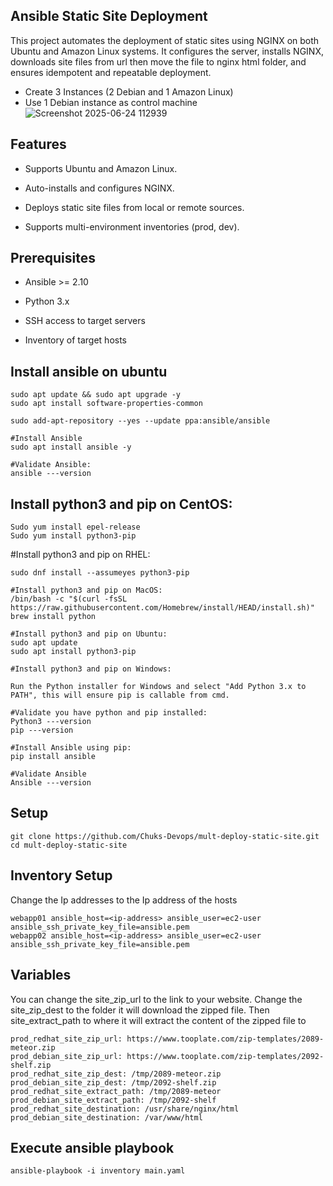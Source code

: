 ## Ansible Static Site Deployment

This project automates the deployment of static sites using NGINX on both Ubuntu and Amazon Linux systems. It configures the server, installs NGINX, downloads site files from url then move the file to nginx html folder, and ensures idempotent and repeatable deployment.

- Create 3 Instances (2 Debian and 1 Amazon Linux)
- Use 1 Debian instance as control machine
![Screenshot 2025-06-24 112939](https://github.com/user-attachments/assets/36822e41-a883-4b51-9892-8c875c984323)

## Features
- Supports Ubuntu and Amazon Linux.

- Auto-installs and configures NGINX.

- Deploys static site files from local or remote sources.

- Supports multi-environment inventories (prod, dev).

## Prerequisites
- Ansible >= 2.10

- Python 3.x

- SSH access to target servers

- Inventory of target hosts

## Install ansible on ubuntu
```
sudo apt update && sudo apt upgrade -y
sudo apt install software-properties-common

sudo add-apt-repository --yes --update ppa:ansible/ansible

#Install Ansible
sudo apt install ansible -y

#Validate Ansible:
ansible ---version

```

## Install python3 and pip on CentOS:
```
Sudo yum install epel-release
Sudo yum install python3-pip
```

#Install python3 and pip on RHEL:
```
sudo dnf install --assumeyes python3-pip

#Install python3 and pip on MacOS:
/bin/bash -c "$(curl -fsSL https://raw.githubusercontent.com/Homebrew/install/HEAD/install.sh)"
brew install python

#Install python3 and pip on Ubuntu:
sudo apt update
sudo apt install python3-pip

#Install python3 and pip on Windows: 

Run the Python installer for Windows and select "Add Python 3.x to PATH", this will ensure pip is callable from cmd.

#Validate you have python and pip installed:
Python3 ---version
pip ---version

#Install Ansible using pip:
pip install ansible
 
#Validate Ansible
Ansible ---version
```

## Setup

```
git clone https://github.com/Chuks-Devops/mult-deploy-static-site.git
cd mult-deploy-static-site
```

##  Inventory Setup

Change the Ip addresses to the Ip address of the hosts
```
webapp01 ansible_host=<ip-address> ansible_user=ec2-user ansible_ssh_private_key_file=ansible.pem
webapp02 ansible_host=<ip-address> ansible_user=ec2-user ansible_ssh_private_key_file=ansible.pem
```

## Variables
You can change the site_zip_url to the link to your website. Change the site_zip_dest to the folder it will download the zipped file. Then site_extract_path to where it will extract the content of the zipped file to

```
prod_redhat_site_zip_url: https://www.tooplate.com/zip-templates/2089-meteor.zip
prod_debian_site_zip_url: https://www.tooplate.com/zip-templates/2092-shelf.zip
prod_redhat_site_zip_dest: /tmp/2089-meteor.zip
prod_debian_site_zip_dest: /tmp/2092-shelf.zip
prod_redhat_site_extract_path: /tmp/2089-meteor
prod_debian_site_extract_path: /tmp/2092-shelf
prod_redhat_site_destination: /usr/share/nginx/html
prod_debian_site_destination: /var/www/html
```

## Execute ansible playbook
```
ansible-playbook -i inventory main.yaml
```
